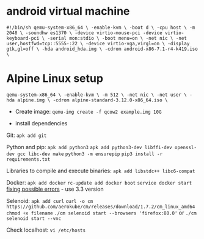 # android virtual machine

`#!/bin/sh
qemu-system-x86_64 \
-enable-kvm \
-boot d \
-cpu host \
-m 2048 \
-soundhw es1370 \
-device virtio-mouse-pci -device virtio-keyboard-pci \
-serial mon:stdio \
-boot menu=on \
-net nic \
-net user,hostfwd=tcp::5555-:22 \
-device virtio-vga,virgl=on \
-display gtk,gl=off \
-hda android_hda.img \
-cdrom android-x86-7.1-r4-k419.iso \
`

# Alpine Linux setup

`qemu-system-x86_64 \
-enable-kvm \
-m 512 \
-net nic \
-net user \
-hda alpine.img \
-cdrom alpine-standard-3.12.0-x86_64.iso \`

- Create image:
`qemu-img create -f qcow2 example.img 10G`

- install dependencies

Git:
`apk add git`

Python and pip:
`apk add python3`
`apk add python3-dev libffi-dev openssl-dev gcc libc-dev make`
`python3 -m ensurepip`
`pip3 install -r requirements.txt`

Libraries to compile and execute binaries:
`apk add libstdc++ libc6-compat`

Docker:
`apk add docker`
`rc-update add docker boot`
`service docker start`
[fixing possible errors](https://www.how2shout.com/how-to/how-to-install-docker-ce-on-alpine-linux.html) - use 3.3 version

Selenoid:
`apk add curl`
`curl -o cm https://github.com/aerokube/cm/releases/download/1.7.2/cm_linux_amd64`
`chmod +x filename`
`./cm selenoid start --browsers 'firefox:80.0'`
or
`./cm selenoid start --vnc`


Check localhost:
`vi /etc/hosts`
